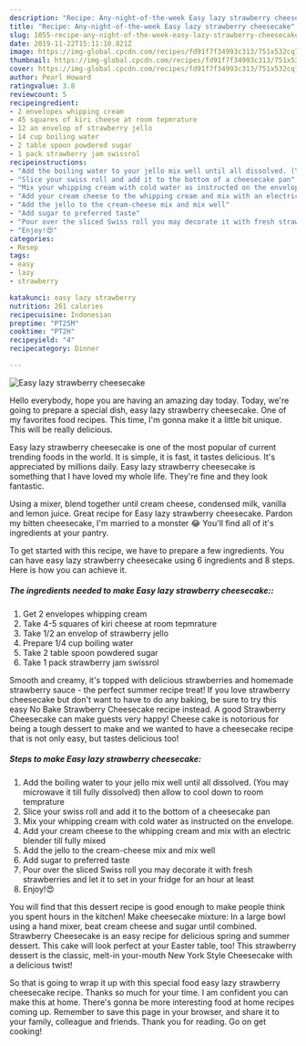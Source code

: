 ```yaml
---
description: "Recipe: Any-night-of-the-week Easy lazy strawberry cheesecake"
title: "Recipe: Any-night-of-the-week Easy lazy strawberry cheesecake"
slug: 1055-recipe-any-night-of-the-week-easy-lazy-strawberry-cheesecake
date: 2019-11-22T15:11:10.821Z
image: https://img-global.cpcdn.com/recipes/fd91f7f34993c313/751x532cq70/easy-lazy-strawberry-cheesecake-recipe-main-photo.jpg
thumbnail: https://img-global.cpcdn.com/recipes/fd91f7f34993c313/751x532cq70/easy-lazy-strawberry-cheesecake-recipe-main-photo.jpg
cover: https://img-global.cpcdn.com/recipes/fd91f7f34993c313/751x532cq70/easy-lazy-strawberry-cheesecake-recipe-main-photo.jpg
author: Pearl Howard
ratingvalue: 3.8
reviewcount: 5
recipeingredient:
- 2 envelopes whipping cream
- 45 squares of kiri cheese at room tepmrature
- 12 an envelop of strawberry jello
- 14 cup boiling water
- 2 table spoon powdered sugar
- 1 pack strawberry jam swissrol
recipeinstructions:
- "Add the boiling water to your jello mix well until all dissolved. (You may microwave it till fully dissolved) then allow to cool down to room temprature"
- "Slice your swiss roll and add it to the bottom of a cheesecake pan"
- "Mix your whipping cream with cold water as instructed on the envelope."
- "Add your cream cheese to the whipping cream and mix with an electric blender till fully mixed"
- "Add the jello to the cream-cheese mix and mix well"
- "Add sugar to preferred taste"
- "Pour over the sliced Swiss roll you may decorate it with fresh strawberries and let it to set in your fridge for an hour at least"
- "Enjoy!😍"
categories:
- Resep
tags:
- easy
- lazy
- strawberry

katakunci: easy lazy strawberry
nutrition: 261 calories
recipecuisine: Indonesian
preptime: "PT25M"
cooktime: "PT2H"
recipeyield: "4"
recipecategory: Dinner

---
```



![Easy lazy strawberry cheesecake](https://img-global.cpcdn.com/recipes/fd91f7f34993c313/751x532cq70/easy-lazy-strawberry-cheesecake-recipe-main-photo.jpg)

Hello everybody, hope you are having an amazing day today. Today, we're going to prepare a special dish, easy lazy strawberry cheesecake. One of my favorites food recipes. This time, I'm gonna make it a little bit unique. This will be really delicious.

Easy lazy strawberry cheesecake is one of the most popular of current trending foods in the world. It is simple, it is fast, it tastes delicious. It's appreciated by millions daily. Easy lazy strawberry cheesecake is something that I have loved my whole life. They're fine and they look fantastic.

Using a mixer, blend together until cream cheese, condensed milk, vanilla and lemon juice. Great recipe for Easy lazy strawberry cheesecake. Pardon my bitten cheesecake, I&#39;m married to a monster 😂 You&#39;ll find all of it&#39;s ingredients at your pantry.


To get started with this recipe, we have to prepare a few ingredients. You can have easy lazy strawberry cheesecake using 6 ingredients and 8 steps. Here is how you can achieve it.

##### The ingredients needed to make Easy lazy strawberry cheesecake::

1. Get 2 envelopes whipping cream
1. Take 4-5 squares of kiri cheese at room tepmrature
1. Take 1/2 an envelop of strawberry jello
1. Prepare 1/4 cup boiling water
1. Take 2 table spoon powdered sugar
1. Take 1 pack strawberry jam swissrol


Smooth and creamy, it&#39;s topped with delicious strawberries and homemade strawberry sauce - the perfect summer recipe treat! If you love strawberry cheesecake but don&#39;t want to have to do any baking, be sure to try this easy No Bake Strawberry Cheesecake recipe instead. A good Strawberry Cheesecake can make guests very happy! Cheese cake is notorious for being a tough dessert to make and we wanted to have a cheesecake recipe that is not only easy, but tastes delicious too! 

##### Steps to make Easy lazy strawberry cheesecake:

1. Add the boiling water to your jello mix well until all dissolved. (You may microwave it till fully dissolved) then allow to cool down to room temprature
1. Slice your swiss roll and add it to the bottom of a cheesecake pan
1. Mix your whipping cream with cold water as instructed on the envelope.
1. Add your cream cheese to the whipping cream and mix with an electric blender till fully mixed
1. Add the jello to the cream-cheese mix and mix well
1. Add sugar to preferred taste
1. Pour over the sliced Swiss roll you may decorate it with fresh strawberries and let it to set in your fridge for an hour at least
1. Enjoy!😍


You will find that this dessert recipe is good enough to make people think you spent hours in the kitchen! Make cheesecake mixture: In a large bowl using a hand mixer, beat cream cheese and sugar until combined. Strawberry Cheesecake is an easy recipe for delicious spring and summer dessert. This cake will look perfect at your Easter table, too! This strawberry dessert is the classic, melt-in your-mouth New York Style Cheesecake with a delicious twist! 

So that is going to wrap it up with this special food easy lazy strawberry cheesecake recipe. Thanks so much for your time. I am confident you can make this at home. There's gonna be more interesting food at home recipes coming up. Remember to save this page in your browser, and share it to your family, colleague and friends. Thank you for reading. Go on get cooking!
